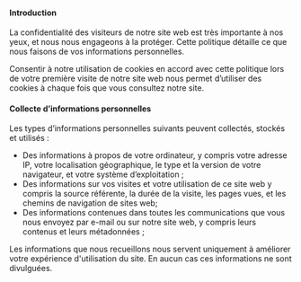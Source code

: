 #### Introduction
La confidentialité des visiteurs de notre site web est très importante à nos yeux, et nous nous engageons à la protéger. Cette politique détaille ce que nous faisons de vos informations personnelles.

Consentir à notre utilisation de cookies en accord avec cette politique lors de votre première visite de notre site web nous permet d’utiliser des cookies à chaque fois que vous consultez notre site.


#### Collecte d’informations personnelles

Les types d’informations personnelles suivants peuvent collectés, stockés et utilisés :

- Des informations à propos de votre ordinateur, y compris votre adresse IP, votre localisation géographique, le type et la version de votre navigateur, et votre système d’exploitation ;
- Des informations sur vos visites et votre utilisation de ce site web y compris la source référente, la durée de la visite, les pages vues, et les chemins de navigation de sites web;
- Des informations contenues dans toutes les communications que vous nous envoyez par e-mail ou sur notre site web, y compris leurs contenus et leurs métadonnées ;


Les informations que nous recueillons nous servent uniquement à améliorer votre expérience d'utilisation du site. En aucun cas ces informations ne sont divulguées.
